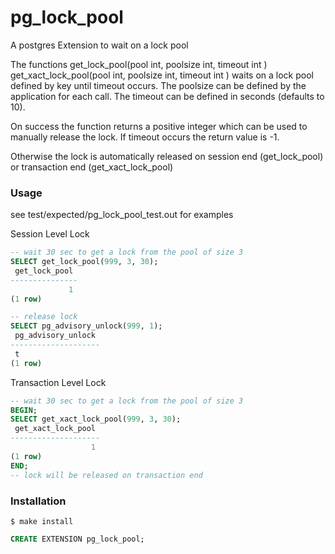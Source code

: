 # pg_lock_pool

A postgres Extension to wait on a lock pool

The functions
get_lock_pool(pool int, poolsize int, timeout int )
get_xact_lock_pool(pool int, poolsize int, timeout int )
waits on a lock pool defined by key until timeout occurs.
The poolsize can be defined by the application for each call.
The timeout can be defined in seconds (defaults to 10).

On success the function returns a positive integer which can be used
to manually release the lock.
If timeout occurs the return value is -1.

Otherwise the lock is automatically released on session end (get_lock_pool)
or transaction end (get_xact_lock_pool)



### Usage

see test/expected/pg_lock_pool_test.out for examples

Session Level Lock

```SQL
-- wait 30 sec to get a lock from the pool of size 3
SELECT get_lock_pool(999, 3, 30);
 get_lock_pool
---------------
             1
(1 row)

-- release lock
SELECT pg_advisory_unlock(999, 1);
 pg_advisory_unlock
--------------------
 t
(1 row)

```

Transaction Level Lock

```SQL
-- wait 30 sec to get a lock from the pool of size 3
BEGIN;
SELECT get_xact_lock_pool(999, 3, 30);
 get_xact_lock_pool 
--------------------
                  1
(1 row)
END;
-- lock will be released on transaction end
```

### Installation

```shell
$ make install
```

```SQL
CREATE EXTENSION pg_lock_pool;
```
